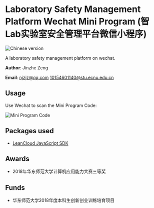 # Laboratory Safety Management Platform Wechat Mini Program (智Lab实验室安全管理平台微信小程序)
![Chinese version](https://jaywcjlove.github.io/sb/lang/chinese.svg)

A laboratory safety management platform on wechat.

**Author**: Jinzhe Zeng

**Email**: njzjz@qq.com 10154601140@stu.ecnu.edu.cn

## Usage
Use Wechat to scan the Mini Program Code:

![Mini Program Code](https://i.loli.net/2018/07/06/5b3f710d4a55c.jpg)

## Packages used
* [LeanCloud JavaScript SDK](https://releases.leanapp.cn/#/leancloud/javascript-sdk/releases)

## Awards
* 2018年华东师范大学计算机应用能力大赛三等奖

## Funds
* 华东师范大学2018年度本科生创新创业训练培育项目
